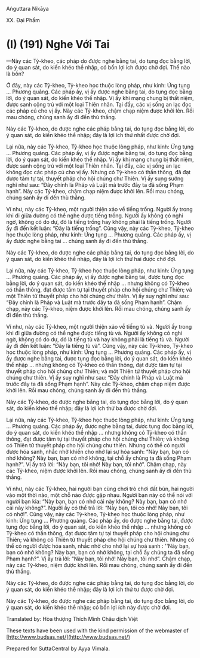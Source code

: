  

Aṅguttara Nikāya

XX. Ðại Phẩm

# (I) (191) Nghe Với Tai

—Này các Tỷ-kheo, các pháp do được nghe bằng tai, do tụng đọc bằng lời, do ý quan sát, do kiến khéo thể nhập, có bốn lợi ích được chờ đợi. Thế nào là bốn?

Ở đây, này các Tỷ-kheo, Tỷ-kheo học thuộc lòng pháp, như kinh: Ứng tụng ... Phương quảng. Các pháp ấy, vị ấy được nghe bằng tai, do tụng đọc bằng lời, do ý quan sát, do kiến khéo thể nhập. Vị ấy khi mạng chung bị thất niệm, được sanh cộng trú với một loại Thiên nhân. Tại đấy, các vị sống an lạc đọc các pháp cú cho vị ấy. Này các Tỷ-kheo, chậm chạp niệm được khởi lên. Rồi mau chóng, chúng sanh ấy đi đến thù thắng.

Này các Tỷ-kheo, do được nghe các pháp bằng tai, do tụng đọc bằng lời, do ý quan sát, do kiến khéo thể nhập; đây là lợi ích thứ nhất được chờ đợi.

Lại nữa, này các Tỷ-kheo, Tỷ-kheo học thuộc lòng pháp, như kinh: Ứng tụng ... Phương quảng. Các pháp ấy, vị ấy được nghe bằng tai, do tụng đọc bằng lời, do ý quan sát, do kiến khéo thể nhập. Vị ấy khi mạng chung bị thất niệm, được sanh cộng trú với một loại Thiên nhân. Tại đấy, các vị sống an lạc không đọc các pháp cú cho vị ấy. Nhưng có Tỷ-kheo có thần thông, đã đạt được tâm tự tại, thuyết pháp cho hội chúng chư Thiên. Vị ấy sung sướng nghĩ như sau: “Ðây chính là Pháp và Luật mà trước đây ta đã sống Phạm hạnh”. Này các Tỷ-kheo, chậm chạp niệm được khởi lên. Rồi mau chóng, chúng sanh ấy đi đến thù thắng.

Ví như, này các Tỷ-kheo, một người thiện xảo về tiếng trống. Người ấy trong khi đi giữa đường có thể nghe được tiếng trống. Người ấy không có nghi ngờ, không có do dự, đó là tiếng trống hay không phải là tiếng trống. Người ấy đi đến kết luận: “Ðây là tiếng trống”. Cũng vậy, này các Tỷ-kheo, Tỷ-kheo học thuộc lòng pháp, như kinh: Ứng tụng ... Phương quảng. Các pháp ấy, vị ấy được nghe bằng tai ... chúng sanh ấy đi đến thù thắng.

Này các Tỷ-kheo, do được nghe các pháp bằng tai, do tụng đọc bằng lời, do ý quan sát, do kiến khéo thể nhập, đây là lợi ích thứ hai được chờ đợi.

Lại nữa, này các Tỷ-kheo, Tỷ-kheo học thuộc lòng pháp, như kinh: Ứng tụng ... Phương quảng. Các pháp ấy, vị ấy được nghe bằng tai, được tụng đọc bằng lời, do ý quan sát, do kiến khéo thể nhập ... nhưng không có Tỷ-kheo có thần thông, đạt được tâm tự tại thuyết pháp cho hội chúng chư Thiên; và một Thiên tử thuyết pháp cho hội chúng chư thiên. Vị ấy suy nghĩ như sau: “Ðây chính là Pháp và Luật mà trước đây ta đã sống Phạm hạnh”. Chậm chạp, này các Tỷ-kheo, niệm được khởi lên. Rồi mau chóng, chúng sanh ấy đi đến thù thắng.

Ví như, này các Tỷ-kheo, một người thiện xảo về tiếng tù và. Người ấy trong khi đi giữa đường có thể nghe được tiếng tù và. Người ấy không có nghi ngờ, không có do dự, đó là tiếng tù và hay không phải là tiếng tù và. Người ấy đi đến kết luận: “Ðây là tiếng tù và”. Cũng vậy, này các Tỷ-kheo, Tỷ-kheo học thuộc lòng pháp, như kinh: Ứng tụng ... Phương quảng. Các pháp ấy, vị ấy được nghe bằng tai, được tụng đọc bằng lời, do ý quan sát, do kiến khéo thể nhập ... nhưng không có Tỷ-kheo có thần thông, đạt được tâm tự tại thuyết pháp cho hội chúng chư Thiên; và một Thiên tử thuyết pháp cho hội chúng chư thiên. Vị ấy suy nghĩ như sau: “Ðây chính là Pháp và Luật mà trước đây ta đã sống Phạm hạnh”. Này các Tỷ-kheo, chậm chạp niệm được khởi lên. Rồi mau chóng, chúng sanh ấy đi đến thù thắng.

Này các Tỷ-kheo, do được nghe bằng tai, do tụng đọc bằng lời, do ý quan sát, do kiến khéo thể nhập; đây là lợi ích thứ ba được chờ đợi.

Lại nữa, này các Tỷ-kheo, Tỷ-kheo học thuộc lòng pháp, như kinh: Ứng tụng ... Phương quảng. Các pháp ấy, được nghe bằng tai, được tụng đọc bằng lời, do ý quan sát, do kiến khéo thể nhập ... nhưng không có Tỷ-kheo có thần thông, đạt được tâm tự tại thuyết pháp cho hội chúng chư Thiên; và không có Thiên tử thuyết pháp cho hội chúng chư thiên. Nhưng có thể có người được hóa sanh, nhắc nhở khiến cho nhớ lại sự hóa sanh: “Này bạn, bạn có nhớ không? Này bạn, bạn có nhớ không, tại chỗ ấy chúng ta đã sống Phạm hạnh?”. Vị ấy trả lời: “Này bạn, tôi nhớ! Này bạn, tôi nhớ”. Chậm chạp, này các Tỷ-kheo, niệm được khởi lên. Rồi mau chóng, chúng sanh ấy đi đến thù thắng.

Ví như, này các Tỷ-kheo, hai người bạn cùng chơi trò chơi đất bùn, hai người vào một thời nào, một chỗ nào được gặp nhau. Người bạn này có thể nói với người bạn kia: “Này bạn, bạn có nhớ cái này không? Này bạn, bạn có nhớ cái này không?”. Người ấy có thể trả lời: “Này bạn, tôi có nhớ! Này bạn, tôi có nhớ!”. Cũng vậy, này các Tỷ-kheo, Tỷ-kheo học thuộc lòng pháp, như kinh: Ứng tụng ... Phương quảng. Các pháp ấy, do được nghe bằng tai, được tụng đọc bằng lời, do ý quan sát, do kiến khéo thể nhập ... nhưng không có Tỷ-kheo có thần thông, đạt được tâm tự tại thuyết pháp cho hội chúng chư Thiên; và không có Thiên tử thuyết pháp cho hội chúng chư thiên. Nhưng có thể có người được hóa sanh, nhắc nhở cho nhớ lại sự hoá sanh : ''Này bạn, bạn có nhớ không? Này bạn, bạn có nhớ không, tại chỗ ấy chúng ta đã sống Phạm hạnh?”. Vị ấy trả lời: “Này bạn, tôi nhớ! Này bạn, tôi nhớ”. Chậm chạp, này các Tỷ-kheo, niệm được khởi lên. Rồi mau chóng, chúng sanh ấy đi đến thù thắng.

Này các Tỷ-kheo, do được nghe các pháp bằng tai, do tụng đọc bằng lời, do ý quan sát, do kiến khéo thể nhập; đây là lợi ích thứ tư được chờ đợi.

Này các Tỷ-kheo, do được nghe các pháp bằng tai, do tụng đọc bằng lời, do ý quan sát, do kiến khéo thể nhập; có bốn lợi ích này được chờ đợi.

Translated by: Hòa thượng Thích Minh Châu dịch Việt

These texts have been used with the kind permission of the webmaster of [http://www.budsas.net/](http://www.budsas.net/)

Prepared for SuttaCentral by Ayya Vimala.